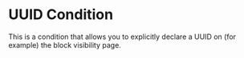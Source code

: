 UUID Condition
================

This is a condition that allows you to explicitly declare a UUID on (for example) the block visibility page.